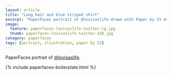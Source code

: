 ```yaml
---
layout: article
title: "Long hair and blue striped shirt"
excerpt: "PaperFaces portrait of @lovisaslife drawn with Paper by 53 on an iPad."
image: 
  feature: paperfaces-lovisaslife-twitter-lg.jpg
  thumb: paperfaces-lovisaslife-twitter-150.jpg
category: paperfaces
tags: [portrait, illustration, paper by 53]
---
```


PaperFaces portrait of [@lovisaslife](http://twitter.com/lovisaslife).

{% include paperfaces-boilerplate.html %}
